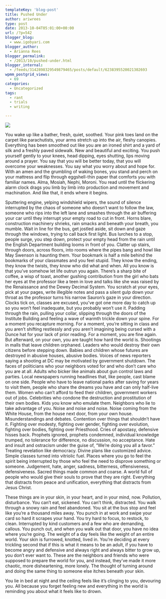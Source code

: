 ```yaml
---
templateKey: 'blog-post'
title: Pushed Under
author: ariwrees
type: post
date: 2013-10-04T05:01:00+00:00
url: /?p=542
blogger_blog:
  - www.igobyari.com
blogger_author:
  - Arianna Rees
blogger_permalink:
  - /2013/10/pushed-under.html
blogger_internal:
  - /feeds/3142898329549879465/posts/default/6238395520021302693
wpmm_postgrid_views:
  - 69
categories:
  - Uncategorized
tags:
  - rant
  - trials
  - writing

---
```

![](https://www.igobyari.com/wp-content/uploads/2013/10/HandsDrowningSea.jpg)

You wake up like a bather, fresh, quiet, soothed. Your pink toes land on the carpet like parachutists, your arms stretch up into the air, fleshy canopies. Everything has been smoothed out like you are an ironed shirt and a yard of silk and a freshly paved sidewalk. New and beautiful and exciting. You push yourself gently to your knees, head dipping, eyes shutting, lips moving around a prayer. You say that you will be better today, that you will overcome your weaknesses. You say what you worry about and hope for. With an amen and the grumbling of waking bones, you stand and perch on your mattress and flip through eggshell-thin paper that comforts you with familiar names. Alma, Mosiah, Nephi, Moroni. You read until the flickering alarm clock drags you limb by limb into production and movement and machination. And like that, it ends where it begins. 

Sputtering engine, yelping windshield wipers, the sound of silence interrupted by the chaos of someone who doesn’t want to follow the law, someone who rips into the left lane and smashes through the air buffering your car until they interrupt your empty road to cut in front. Horns blare, construction machinery shrieks, rain smacks and beneath your breath, you mumble. Wait in line for the bus, get jostled aside, sit down and gaze through the windows, trying to call back first light. Bus lurches to a stop, people surge, you step down, protect your empty head from the rain until the English Department building looms in front of you. Clatter up stairs, through doors, across floors, into rooms where the pipes bang and howl like May Swenson is haunting them. Your bookmark is half a mile behind the bookmarks of your classmates and you feel stupid. They know the ending, they know the twists, they know who did what and when. All you know is that you’ve somehow let life outrun you again. There’s a sharp bite of coffee, a wisp of toast, another gushing contribution from the girl who bats her eyes at the professor like a teen in love and talks like she was raised by the Renaissance and the Dewey Decimal System. You scratch at your eyes, pick at your pages, write illegible notes and pass a silent gulp down your throat as the professor turns his narrow Sauron’s gaze in your direction. Clocks tick on, classes are excused, you’ve got one more day to catch up so you won’t feel inadequate, but you probably won’t use it. Padding through the rain, pulling your collar, slipping through the doors of the Institute Building and feeling a wave of warmth trickle down your spine. For a moment you recapture morning. For a moment, you’re sitting in class and you aren’t shifting restlessly and you aren’t imagining being cursed with a Dunce hat for your lack of prior reading. For a moment, you are fine again. But afterward, on your own, you are taught how hard the world is. Shootings in malls that leave children orphaned. Leaders who would destroy their own citizens before stepping down. Babies and children whose futures are destroyed in abusive houses, abusive bodies. Voices of news reporters saying a shooting at DC may be motivated by government shutdown. The faces of politicians who your neighbors voted for and who don’t care who you are at all. Adults who bicker like animals about gun control laws and parties. Local newspapers running headlines that, like people, cast blame on one side. People who have to leave national parks after saving for years to visit them, people who share the dreams you have and can only half-live them. Women who can’t afford to feed their children, government workers out of jobs. Celebrities who condone the destruction and prostitution of their own bodies. Kids you know who emulate them. Neighbors who lie to take advantage of you. Noise and noise and noise. Noise coming from the White House, from the house next door, from your own house. Misunderstandings and debates. Contention over things that shouldn’t have it. Fighting over modesty, fighting over gender, fighting over evolution, fighting over bodies, fighting over Priesthood. Cries of apostasy, defensive hisses back. Prophets ignored, prophets condemned, individual knowledge trumped, no tolerance for difference, no discussion, no acceptance. Hate and insult and ostracism under the guise of, “We’re doing you all a favor.” Treating revelation like democracy. Divine plans like customized advice. Simple classes turned into vitriolic fuel. Places where you go to feel the spirit being interrupted by those who feel the need to disprove something or someone. Judgement, hate, anger, sadness, bitterness, offensiveness, defensiveness. Sacred things made common and coarse. A world full of people who would give their souls to prove that they are right. Everything that distracts from peace and unification, everything that distracts from Jesus Christ.  

These things are in your skin, in your heart, and in your mind, now. Pollution, disturbance. You can’t eat, sickened. You can’t think, distracted. You walk through a snowy rain and feel abandoned. You sit at the bus stop and feel like you’re a thousand miles away. You punch in at work and swipe your card so hard it scrapes your hand. You try hard to focus, to restock, to clean. Interrupted by kind customers and a few who are demanding, callous. You punch out, and when you walk out that door, you have no idea where you’re going. The weight of a day feels like the weight of an entire world. Your skin is furrowed, knotted, lived in. You’re deciding at every trickling second that if this is what it means to be an adult, if you have to become angry and defensive and always right and always bitter to grow up, you don’t ever want to. These are the neighbors and friends who were supposed to prepare the world for you, and instead, they’ve made it more chaotic, more disheartening, more lonely. The thought of turning around and doing the same thing to someone else itches beneath your skin. 

You lie in bed at night and the ceiling feels like it’s clinging to you, devouring you. All because you forget feeling new and everything in the world is reminding you about what it feels like to drown.